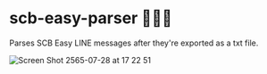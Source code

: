 # scb-easy-parser 🕵🏻‍♀️
Parses SCB Easy LINE messages after they're exported as a txt file.

![Screen Shot 2565-07-28 at 17 22 51](https://user-images.githubusercontent.com/15009059/181483334-3b9177bb-9567-451a-8853-2b57e14648b8.png)
